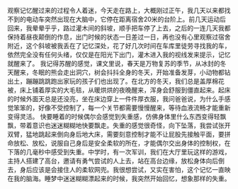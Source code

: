 观察记忆醒过来的过程令人着迷，今天走在路上，大概刚过正午，我几天以来都找不到的电动车突然出现在大脑中，它停在距离宿舍20米的台阶上。前几天运动后回来，我晕晕乎乎，路过灌木间的斜坡，顺手把车停了上去，之后的一连几天我都保持着昼夜颠倒的作息，出门时候的状态一日差过一日，再也没有心里观察过宿舍附近，这个斜坡被我丢在了记忆深处，花了好几次时间在车库里徒劳寻找我的车，依然完全没有任何头绪，仅仅是在阳光下出门，灌木进入我的视线发来提示，记忆就醒来了。
我记得苏醒的感觉，课文里说，春天是万物复苏的季节，从冰封的冬天醒来，冬眠的熊会走出洞穴，树会抖抖全身的冬天，开始准备发芽，小动物都钻出土，蹦蹦跳跳跑出家玩的孩子们也出现了。在北方的冬天，我们总是盖厚棉花被，床上铺着厚实的大毛毯，从暖烘烘的夜晚醒来，浑身会舒服到僵直起来。起床的时候外面天总是还没亮，坐在床边穿上一件件厚衣服，我问爸爸说，为什么手感觉笨笨的，好像不受控制了，每一个关节都需要慢慢醒来，等待血液流畅才能重新变得灵活。
快要睡着的时候偶尔会感觉到失重感，仿佛身体里什么东西变得轻飘飘，带着意识也迷迷糊糊地快要飘走。失重的感觉很奇怪，向下坠落，我尝试张开双臂，猛地跳起来倒向身后地大床，需要刻意控制才能不让屁股先接触平面，要拼命放松、放松，说服自己身后是安全柔软的所在，才能偶尔交出身体的控制权，在下落的几毫秒中感受到失重。中学时，有一次军训，我们在大厅里玩这样的游戏，主持人搭建了高台，邀请有勇气尝试的人上去，站在高台边缘，放松身体向后倒去，身后应该是会接住人的柔软网兜。我很想尝试，又实在害怕，这个记忆一直映在我的脑海。睡梦中迷迷糊糊漂起来的时候，我突然开始回忆，想象那样的失重。